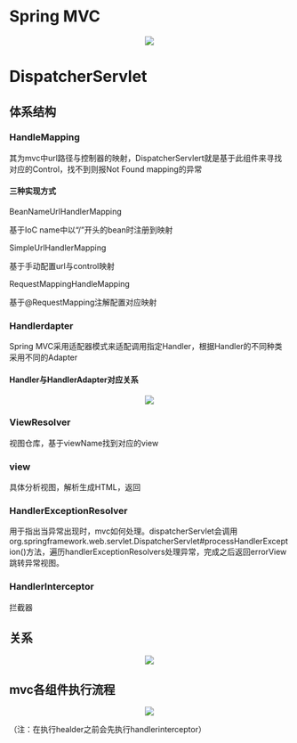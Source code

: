# Spring MVC

<div align="center"> <img src= "https://user-images.githubusercontent.com/37955886/115175859-67e30280-a0fe-11eb-9588-b2b6b71d1b7f.png"/></div>

# DispatcherServlet

## 体系结构

### HandleMapping 

其为mvc中url路径与控制器的映射，DispatcherServlert就是基于此组件来寻找对应的Control，找不到则报Not Found mapping的异常

#### 三种实现方式

BeanNameUrlHandlerMapping

基于IoC name中以“/”开头的bean时注册到映射

SimpleUrlHandlerMapping

基于手动配置url与control映射

RequestMappingHandleMapping

基于@RequestMapping注解配置对应映射

### Handlerdapter

Spring MVC采用适配器模式来适配调用指定Handler，根据Handler的不同种类采用不同的Adapter

#### Handler与HandlerAdapter对应关系

<div align="center"> <img src= "https://user-images.githubusercontent.com/37955886/115177550-0c1a7880-a102-11eb-93b4-3d696629837d.png"/></div>

### ViewResolver
视图仓库，基于viewName找到对应的view

### view
具体分析视图，解析生成HTML，返回

### HandlerExceptionResolver

用于指出当异常出现时，mvc如何处理。dispatcherServlet会调用org.springframework.web.servlet.DispatcherServlet#processHandlerException()方法，遍历handlerExceptionResolvers处理异常，完成之后返回errorView跳转异常视图。

### HandlerInterceptor

拦截器

## 关系

<div align="center"> <img src= "https://user-images.githubusercontent.com/37955886/115176606-04f26b00-a100-11eb-8224-00300fb5393d.png"/></div>

## mvc各组件执行流程

<div align="center"> <img src= "https://user-images.githubusercontent.com/37955886/115177134-26078b80-a101-11eb-96e9-15716ee6a32f.png"/></div>

（注：在执行healder之前会先执行handlerinterceptor）

